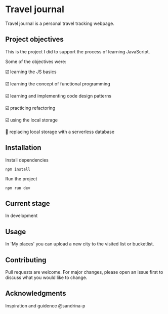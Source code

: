 # Travel journal

Travel journal is a personal travel tracking webpage. 


## Project objectives 

This is the project I did to support the process of learning JavaScript. 

Some of the objectives were: 

:ballot_box_with_check: learning the JS basics

:ballot_box_with_check: learning the concept of functional programming

:ballot_box_with_check: learning and implementing code design patterns

:ballot_box_with_check: practicing refactoring

:ballot_box_with_check: using the local storage 

:black_square_button: replacing local storage with a serverless database



## Installation

Install dependencies

```
npm install
```

Run the project 

```
npm run dev
```

## Current stage
In development

## Usage

In 'My places' you can upload a new city to the visited list or bucketlist.

## Contributing
Pull requests are welcome. For major changes, please open an issue first to discuss what you would like to change.

## Acknowledgments 
Inspiration and guidence
@sandrina-p 
